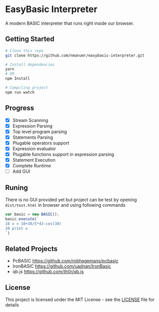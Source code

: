 # EasyBasic Interpreter

A modern BASIC interpreter that runs right inside our browser.

## Getting Started

```bash
# Clone this repo
git clone https://github.com/nmanumr/easybasic-interpreter.git

# Install dependencies
yarn
# OR
npm Install

# Compiling project
npm run watch
```

## Progress

* [x] Stream Scanning
* [x] Expression Parsing
* [x] Top level program parsing
* [x] Statements Parsing
* [x] Plugable operators support
* [x] Expression evaluator
* [x] Plugable functions support in expression parsing
* [x] Statement Execution
* [x] Complete Runtime
* [ ] Add GUI

## Runing

There is no GUI provided yet but project can be test by opening `dist/test.html` in browser and using following commands

```js
var basic = new BASIC();
basic.execute(`
10 x = 10+30/5*43-cos(30)
20 print x
`)
```

## Related Projects

* PcBASIC https://github.com/robhagemans/pcbasic
* IronBASIC https://github.com/uadnan/IronBasic
* qb.js https://github.com/th0r/qb.js


## License

This project is licensed under the MIT License - see the [LICENSE](https://github.com/nmanumr/easybasic-interpreter/blob/master/LICENSE) file for details
